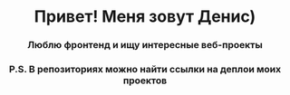 <h1 align="center">Привет! Меня зовут Денис)</h1>

<h3 align="center">Люблю фронтенд и ищу интересные веб-проекты</h3>
<h3 align="center">P.S. В репозиториях можно найти ссылки на деплои моих проектов</h3>
